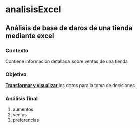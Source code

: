 # analisisExcel
## Análisis de base de daros de una tienda mediante excel

### Contexto
Contiene información detallada sobre ventas de una tienda

### Objetivo
<ins> **Transformar y visualizar** </ins> los datos para la toma de decisiones

### Análisis final
1. aumentos
2. ventas
3. preferencias


